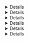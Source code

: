 <details>

	<summary>Japan Part 1 (5 photos)</summary>

	<p>Cats</p>

	<img src="/pictures/travel/Japan%20Pt%201/DSC03594.jpg">

	<p>Temple</p>

	<img src="/pictures/travel/Japan%20Pt%201/DSC03833.jpg">

	<p>Katsu</p>

	<img src="/pictures/travel/Japan%20Pt%201/DSC03840.jpg">

	<p>dogs</p>

	<img src="/pictures/travel/Japan%20Pt%201/DSC03936.jpg">

	<p>Ramen</p>

	<img src="/pictures/travel/Japan%20Pt%201/DSC04062.jpg">

</details>



<details>

	<summary>Philly (4 photos)</summary>

	<p>Where everybody knows your name</p>

	<img src="/pictures/travel/Philly/DSC05927.jpg">

	<p>Pretzels</p>

	<img src="/pictures/travel/Philly/DSC05929.jpg">

	<p>Park</p>

	<img src="/pictures/travel/Philly/DSC05934.jpg">

	<p>Donuts and shoes</p>

	<img src="/pictures/travel/Philly/DSC05942.jpg">

</details>



<details>

	<summary>SF (5 photos)</summary>

	<p>Floof</p>

	<img src="/pictures/travel/SF/dsc01156_26360664393_o.jpg">

	<p>Cable car</p>

	<img src="/pictures/travel/SF/DSC02801.jpg">

	<p>Classic</p>

	<img src="/pictures/travel/SF/DSC06293.jpg">

	<p>Sunrise</p>

	<img src="/pictures/travel/SF/DSC06790.jpg">

	<p>Hike</p>

	<img src="/pictures/travel/SF/DSCF9469.jpg">

</details>



<details>

	<summary>Vancouver (4 photos)</summary>

	<p>Restaurant</p>

	<img src="/pictures/travel/Vancouver/dsc01481_27276762813_o.jpg">

	<p>Chevron</p>

	<img src="/pictures/travel/Vancouver/dsc01519_27854438856_o.jpg">

	<p>New</p>

	<img src="/pictures/travel/Vancouver/dsc01523_27277144364_o.jpg">

	<p>Old</p>

	<img src="/pictures/travel/Vancouver/dsc01585_27889565325_o.jpg">

</details>





<details>

	<summary>Published works (3 photos)</summary>

	<p>Hog Island Sustainability for Impakter magazine</p>

	<a href="https://impakter.com/hog-island-oyster-company-leader-sustainable-aquaculture/" target="_blank"><img src="/pictures/published%20works/DSC03399.jpg"></a>

	<p>Caviar</p>

	<a href="https://impakter.com/sterling-caviar-changing-sustainable-caviar-game/" target="_blank"><img src="/pictures/published%20works/DSC03952.jpg"></a>

	<p>Mixt Salads</p>

	<a href="https://impakter.com/mixt-greens-mixes-sustainable-salads/" target="_blank"><img src="/pictures/published%20works/DSC06081.jpg"></a>

</details>





<details>

	<summary>Food (6 photos)</summary>

	<p>Kottu Roti</p>

	<img src="/pictures/food/dsc01459_27787900362_o.jpg">

	<p>Latte</p>

	<img src="/pictures/food/dsc01531_27611355160_o.jpg">

	<p>Beer</p>

	<img src="/pictures/food/dsc01609_27611858560_o.jpg">

	<p>Arsicault</p>

	<img src="/pictures/food/DSC03143.jpg">

	<p>FIRE</p>

	<img src="/pictures/food/DSC06216.jpg">

	<p>Nachos</p>

	<img src="/pictures/food/DSC06618.jpg">

</details>